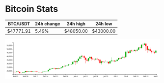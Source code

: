 # Bitcoin Stats

BTC/USDT|24h change|24h high|24h low|
|---|---|---|---|
|$47771.91|5.49%|$48050.00|$43000.00|

<img src="./chart.svg">

